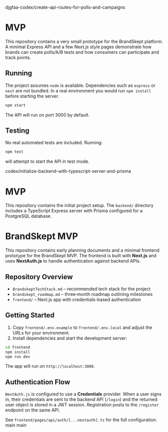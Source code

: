  djgfaa-codex/create-api-routes-for-polls-and-campaigns
# MVP

This repository contains a very small prototype for the BrandSkept platform. A minimal Express API and a few Next.js style pages demonstrate how brands can create polls/A/B tests and how consumers can participate and track points.

## Running

The project assumes `node` is available. Dependencies such as `express` or `next` are not bundled. In a real environment you would run `npm install` before starting the server.

```bash
npm start
```

The API will run on port 3000 by default.

## Testing

No real automated tests are included. Running:

```bash
npm test
```

will attempt to start the API in test mode.

 codex/initialize-backend-with-typescript-server-and-prisma
# MVP

This repository contains the initial project setup. The `backend/` directory includes a TypeScript Express server with Prisma configured for a PostgreSQL database.

# BrandSkept MVP

This repository contains early planning documents and a minimal frontend prototype for the BrandSkept MVP. The frontend is built with **Next.js** and uses **NextAuth.js** to handle authentication against backend APIs.

## Repository Overview

- `BrandskeptTechStack.md` – recommended tech stack for the project
- `brandskept_roadmap.md` – three‑month roadmap outlining milestones
- `frontend/` – Next.js app with credentials-based authentication

## Getting Started

1. Copy `frontend/.env.example` to `frontend/.env.local` and adjust the URLs for your environment.
2. Install dependencies and start the development server:

```bash
cd frontend
npm install
npm run dev
```

The app will run on `http://localhost:3000`.

## Authentication Flow

`NextAuth.js` is configured to use a **Credentials** provider. When a user signs in, their credentials are sent to the backend API (`/login`) and the returned user object is stored in a JWT session. Registration posts to the `/register` endpoint on the same API.

See `frontend/pages/api/auth/[...nextauth].ts` for the full configuration.
 main
 main

